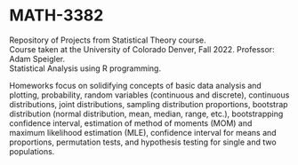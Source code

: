# MATH-3382

Repository of Projects from Statistical Theory course.  
Course taken at the University of Colorado Denver, Fall 2022. Professor: Adam Speigler.  
Statistical Analysis using R programming.  

Homeworks focus on solidifying concepts of basic data analysis and plotting, probability, random variables (continuous and discrete), continuous distributions, joint distributions, sampling distribution proportions, bootstrap distribution (normal distribution, mean, median, range, etc.), bootstrapping confidence interval, estimation of method of moments (MOM) and maximum likelihood estimation (MLE), confidence interval for means and proportions, permutation tests, and hypothesis testing for single and two populations.  
